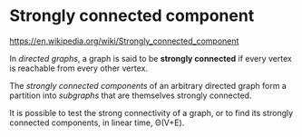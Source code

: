 # Strongly connected component

https://en.wikipedia.org/wiki/Strongly_connected_component

In *directed graphs*, a graph is said to be **strongly connected** if every vertex is reachable from every other vertex.

The *strongly connected components* of an arbitrary directed graph form a partition into *subgraphs* that are themselves strongly connected.

It is possible to test the strong connectivity of a graph, or to find its strongly connected components, in linear time, Θ(V+E).
